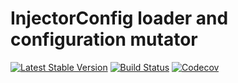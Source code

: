 # InjectorConfig loader and configuration mutator
[![Latest Stable Version](https://poser.pugx.org/spiral/configurator/version)](https://packagist.org/packages/spiral/configurator)
[![Build Status](https://travis-ci.org/spiral/configurator.svg?branch=master)](https://travis-ci.org/spiral/configurator)
[![Codecov](https://codecov.io/gh/spiral/configurator/branch/master/graph/badge.svg)](https://codecov.io/gh/spiral/configurator/)
